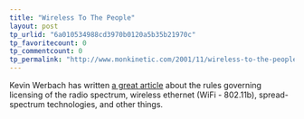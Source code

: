 ```yaml
---
title: "Wireless To The People"
layout: post
tp_urlid: "6a010534988cd3970b0120a5b35b21970c"
tp_favoritecount: 0
tp_commentcount: 0
tp_permalink: "http://www.monkinetic.com/2001/11/wireless-to-the-people.html"
---
```

Kevin Werbach has written <a href="http://www.zdnet.com/zdnn/stories/comment/0,5859,2828639,00.html">a great article</a> about the rules governing licensing of the radio spectrum, wireless ethernet (WiFi - 802.11b), spread-spectrum technologies, and other things.
